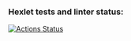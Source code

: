 ### Hexlet tests and linter status:
[![Actions Status](https://github.com/zhd4nov/devops-for-programmers-project-77/actions/workflows/hexlet-check.yml/badge.svg)](https://github.com/zhd4nov/devops-for-programmers-project-77/actions)